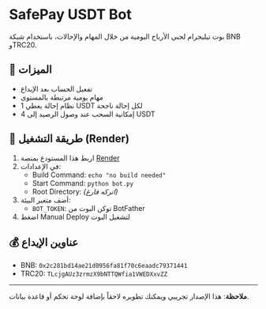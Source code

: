 # SafePay USDT Bot

بوت تيليجرام لجني الأرباح اليومية من خلال المهام والإحالات، باستخدام شبكة BNB وTRC20.

## 🧾 الميزات

- تفعيل الحساب بعد الإيداع
- مهام يومية مرتبطة بالمستوى
- نظام إحالة يعطي 1 USDT لكل إحالة ناجحة
- إمكانية السحب عند وصول الرصيد إلى 4 USDT

## 🚀 طريقة التشغيل (Render)

1. اربط هذا المستودع بمنصة [Render](https://render.com)
2. في الإعدادات:
   - Build Command: `echo "no build needed"`
   - Start Command: `python bot.py`
   - Root Directory: *(اتركه فارغ)*
3. أضف متغير البيئة:
   - `BOT_TOKEN`: توكن البوت من BotFather
4. اضغط Manual Deploy لتشغيل البوت

## 💰 عناوين الإيداع

- BNB: `0x2c281bd14ae21d0956fa81f70c6eaadc79371441`
- TRC20: `TLcjgAUz3zrmzX9bNTTQWfia1VWEDXxvZZ`

---

**ملاحظة**: هذا الإصدار تجريبي ويمكنك تطويره لاحقاً بإضافة لوحة تحكم أو قاعدة بيانات.
